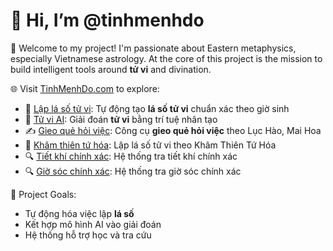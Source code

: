 # 👋 Hi, I’m @tinhmenhdo

🔮 Welcome to my project! I'm passionate about Eastern metaphysics, especially Vietnamese astrology. At the core of this project is the mission to build intelligent tools around **tử vi** and divination.

🌐 Visit [TinhMenhDo.com](https://tinhmenhdo.com) to explore:

- 🧭 [Lập lá số tử vi](https://tinhmenhdo.com/tu-vi/la-so-tu-vi-viet-nam): Tự động tạo **lá số tử vi** chuẩn xác theo giờ sinh
- 🤖 [Tử vi AI](https://tinhmenhdo.com): Giải đoán **tử vi** bằng trí tuệ nhân tạo
- ✍️ [Gieo quẻ hỏi việc](https://tinhmenhdo.com/gieo-que-hoi-viec/): Công cụ **gieo quẻ hỏi việc** theo Lục Hào, Mai Hoa
- 📜 [Khâm thiên tứ hóa](https://tinhmenhdo.com/tu-vi/kham-thien-tu-hoa-nam-phai): Lập lá số tử vi theo Khâm Thiên Tứ Hóa
- 🔍 [Tiết khí chính xác](https://tinhmenhdo.com/tiet-khi-chinh-xac/): Hệ thống tra tiết khí chính xác
- 🔍 [Giờ sóc chính xác](https://tinhmenhdo.com/ngay-gio-soc-chinh-xac/): Hệ thống tra giờ sóc chính xác

🚀 Project Goals:
- Tự động hóa việc lập **lá số**
- Kết hợp mô hình AI vào giải đoán
- Hệ thống hỗ trợ học và tra cứu



